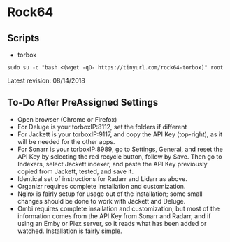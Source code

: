# Rock64

## Scripts
- torbox
```
sudo su -c "bash <(wget -qO- https://tinyurl.com/rock64-torbox)" root
```
Latest revision:  08/14/2018

## To-Do After PreAssigned Settings
- Open browser (Chrome or Firefox)
- For Deluge is your torboxIP:8112, set the folders if different
- For Jackett is your torboxIP:9117, and copy the API Key (top-right), as it will be needed for the other apps.
- For Sonarr is your torboxIP:8989, go to Settings, General, and reset the API Key by selecting the red recycle button, follow by Save.  Then go to Indexers, select Jackett indexer, and paste the API Key previously copied from Jackett, tested, and save it.
- Identical set of instructions for Radarr and Lidarr as above.
- Organizr requires complete installation and customization.
- Nginx is fairly setup for usage out of the installation; some small changes should be done to work with Jackett and Deluge.
- Ombi requires complete insallation and customization; but most of the information comes from the API Key from Sonarr and Radarr, and if using an Emby or Plex server, so it reads what has been added or watched.  Installation is fairly simple.
